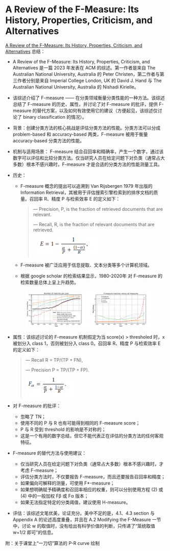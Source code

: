 # A Review of the F-Measure: Its History, Properties, Criticism, and Alternatives

[A Review of the F-Measure: Its History, Properties, Criticism, and Alternatives](https://dl.acm.org/doi/full/10.1145/3606367) 总结：

* A Review of the F-Measure: Its History, Properties, Criticism, and Alternatives 是一篇 2023 年发表在 ACM 的综述。第一作者是来自 The Australian National University, Australia 的  Peter Christen，第二作者与第三作者分别是来自 Imperial College London, UK 的 David J. Hand 与 The Australian National University, Australia 的 Nishadi Kirielle。
* 该综述介绍了 F-measure —— 在分类领域衡量分类性能的一种方法。该综述总结了 F-measure 的历史、属性，并讨论了对 F-measure 的批评，提供 F-measure 的替代方案，以及如何有效使用它的建议（方便起见，该综述仅讨论了 binary classification 的情况）。
* 背景：创建分类方法的核心挑战是评估分类方法的性能。分类方法可以分成 problem-based 和 accuracy-based 两类，F-measure 被用于衡量 accuracy-based 分类方法的性能。
* 机制与适用场景： F-measure 结合召回率和精确率，产生一个数字，通过该数字可以评估和比较分类方法。仅当研究人员在给定问题下对负类（通常占大多数）根本不感兴趣时，F-measure 才是合适的分类方法的性能测量工具。
*   历史：&#x20;

    *   F-measure 概念的提出可以追溯到 Van Rijsbergen 1979 年出版的 Information Retrieval，其被用于评估搜索引擎检索到的排序文档的质量。召回率 R、精度 P 与检索效率 E 的定义如下：

        > — Precision, P, is the fraction of retrieved documents that are relevant.&#x20;
        >
        > — Recall, R, is the fraction of relevant documents that are retrieved.
        >
        > ![](<../../.gitbook/assets/image (13).png>)


    * F-measure 被广泛应用于信息提取、文本分类等多个计算机领域。
    * 根据 google scholar 的检索结果显示，1980-2020年 对 F-measure 的检索数量总体上呈上升趋势。

    <figure><img src="../../.gitbook/assets/image (1) (1) (1) (1) (1) (1) (1) (1) (1) (1) (1).png" alt=""><figcaption></figcaption></figure>
*   属性：该综述讨论的 F-measure 机制假定为当 score(x) > thresholed 时，x 被划分入 class 1，否则被划分入 class 0。召回率 R、精度 P 与检索效率 E 的定义如下：

    > — Recall R = TP/(TP + FN),
    >
    > &#x20;— Precision P = TP/(TP + FP).
    >
    > ![](<../../.gitbook/assets/image (5) (1) (1) (1).png>)
* 对 F-measure 的批评：
  * 忽略了 TN；
  * 使用不同的 P 与 R 也有可能得到相同的 F-measure score；
  * P 与 R 受到 threshold 的影响是不对称的；
  * 这是一个有用的数字总结，但它不能代表正在评估的分类方法的任何客观特征。
* F-measure 的替代方法与使用建议：
  * 仅当研究人员在给定问题下对负类（通常占大多数）根本不感兴趣时，才考虑 F-measure；
  * 评估分类方法时，不仅要报告 F-measure，而且还要报告召回率和精度；
  * 如果偏向可解释的测量，可使用 F\*-measure；
  * 如果想明确赋予精确度和召回率相应的权重，则可以分别使用方程 (2) 或 (4) 中的一般加权 Fβ 或 Fα 版本；
  * 如果无法指定特定的分类阈值，建议使用 H-measure。
* 评估：该综述文笔优美，论证充分。美中不足的是，4.1、4.3 section 与 Appendix A 的论述高度重叠，并且在 A.2 Modifying the F-Measure 一节中，讨论 w 的取值时，没有给出有科学价值的判断，只传递了“笼统取值 w=1/2 即可”的信息。

附：关于课堂上“一刀切”算法的 P-R curve 绘制

<figure><img src="../../.gitbook/assets/P-R_curve.jpg" alt=""><figcaption></figcaption></figure>
